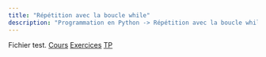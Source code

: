 ```yaml
---
title: "Répétition avec la boucle while"
description: "Programmation en Python -> Répétition avec la boucle while"
---
```


Fichier test.
[Cours](./cours)
[Exercices](./exercices)
[TP](./tp)